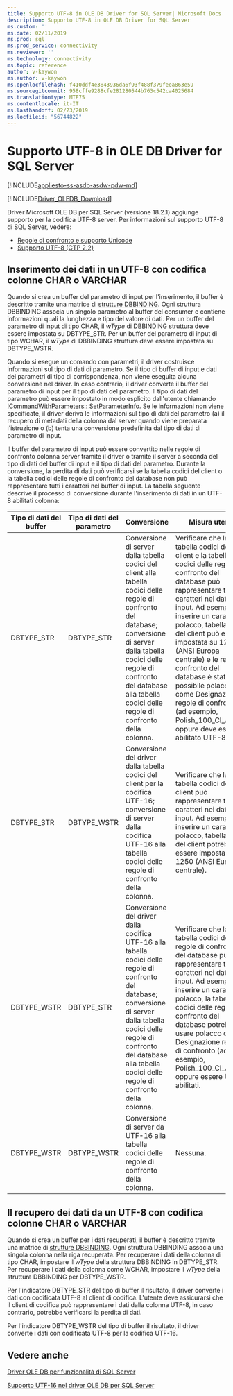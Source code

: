 ```yaml
---
title: Supporto UTF-8 in OLE DB Driver for SQL Server| Microsoft Docs
description: Supporto UTF-8 in OLE DB Driver for SQL Server
ms.custom: ''
ms.date: 02/11/2019
ms.prod: sql
ms.prod_service: connectivity
ms.reviewer: ''
ms.technology: connectivity
ms.topic: reference
author: v-kaywon
ms.author: v-kaywon
ms.openlocfilehash: f410ddf4e3843936da6f93f488f379feea863e59
ms.sourcegitcommit: 958cffe9288cfe281280544b763c542ca4025684
ms.translationtype: MTE75
ms.contentlocale: it-IT
ms.lasthandoff: 02/23/2019
ms.locfileid: "56744822"
---
```

# <a name="utf-8-support-in-ole-db-driver-for-sql-server"></a>Supporto UTF-8 in OLE DB Driver for SQL Server
[!INCLUDE[appliesto-ss-asdb-asdw-pdw-md](../../../includes/appliesto-ss-asdb-asdw-pdw-md.md)]

[!INCLUDE[Driver_OLEDB_Download](../../../includes/driver_oledb_download.md)]

Driver Microsoft OLE DB per SQL Server (versione 18.2.1) aggiunge supporto per la codifica UTF-8 server. Per informazioni sul supporto UTF-8 di SQL Server, vedere:
- [Regole di confronto e supporto Unicode](../../../relational-databases/collations/collation-and-unicode-support.md)
- [Supporto UTF-8 (CTP 2.2)](../../../sql-server/what-s-new-in-sql-server-ver15.md#utf-8-support-ctp-22)

## <a name="data-insertion-into-a-utf-8-encoded-char-or-varchar-column"></a>Inserimento dei dati in un UTF-8 con codifica colonne CHAR o VARCHAR
Quando si crea un buffer del parametro di input per l'inserimento, il buffer è descritto tramite una matrice di [strutture DBBINDING](https://go.microsoft.com/fwlink/?linkid=2071182). Ogni struttura DBBINDING associa un singolo parametro al buffer del consumer e contiene informazioni quali la lunghezza e tipo del valore di dati. Per un buffer del parametro di input di tipo CHAR, il *wType* di DBBINDING struttura deve essere impostata su DBTYPE_STR. Per un buffer del parametro di input di tipo WCHAR, il *wType* di DBBINDING struttura deve essere impostata su DBTYPE_WSTR.

Quando si esegue un comando con parametri, il driver costruisce informazioni sul tipo di dati di parametro. Se il tipo di buffer di input e dati dei parametri di tipo di corrispondenza, non viene eseguita alcuna conversione nel driver. In caso contrario, il driver converte il buffer del parametro di input per il tipo di dati del parametro. Il tipo di dati del parametro può essere impostato in modo esplicito dall'utente chiamando [ICommandWithParameters:: SetParameterInfo](https://go.microsoft.com/fwlink/?linkid=2071577). Se le informazioni non viene specificate, il driver deriva le informazioni sul tipo di dati del parametro (a) il recupero di metadati della colonna dal server quando viene preparata l'istruzione o (b) tenta una conversione predefinita dal tipo di dati di parametro di input.

Il buffer del parametro di input può essere convertito nelle regole di confronto colonna server tramite il driver o tramite il server a seconda del tipo di dati del buffer di input e il tipo di dati del parametro. Durante la conversione, la perdita di dati può verificarsi se la tabella codici del client o la tabella codici delle regole di confronto del database non può rappresentare tutti i caratteri nel buffer di input. La tabella seguente descrive il processo di conversione durante l'inserimento di dati in un UTF-8 abilitati colonna:

|Tipo di dati del buffer|Tipo di dati del parametro|Conversione|Misura utente|
|---             |---                |---       |---            |
|DBTYPE_STR|DBTYPE_STR|Conversione di server dalla tabella codici del client alla tabella codici delle regole di confronto del database; conversione di server dalla tabella codici delle regole di confronto del database alla tabella codici delle regole di confronto della colonna.|Verificare che la tabella codici del client e la tabella codici delle regole di confronto del database può rappresentare tutti i caratteri nei dati di input. Ad esempio, per inserire un carattere polacco, tabella codici del client può essere impostata su 1250 (ANSI Europa centrale) e le regole di confronto del database è stato possibile polacco come Designazione regole di confronto (ad esempio, Polish_100_CI_AS_SC) oppure deve essere abilitato UTF-8.|
|DBTYPE_STR|DBTYPE_WSTR|Conversione del driver dalla tabella codici del client per la codifica UTF-16; conversione di server dalla codifica UTF-16 alla tabella codici delle regole di confronto della colonna.|Verificare che la tabella codici del client può rappresentare tutti i caratteri nei dati di input. Ad esempio, per inserire un carattere polacco, tabella codici del client potrebbe essere impostare 1250 (ANSI Europa centrale).|
|DBTYPE_WSTR|DBTYPE_STR|Conversione del driver dalla codifica UTF-16 alla tabella codici delle regole di confronto del database; conversione di server dalla tabella codici delle regole di confronto del database alla tabella codici delle regole di confronto della colonna.|Verificare che la tabella codici delle regole di confronto del database può rappresentare tutti i caratteri nei dati di input. Ad esempio, per inserire un carattere polacco, la tabella codici delle regole di confronto del database potrebbe usare polacco come Designazione regole di confronto (ad esempio, Polish_100_CI_AS_SC) oppure essere UTF-8 abilitati.|
|DBTYPE_WSTR|DBTYPE_WSTR|Conversione di server da UTF-16 alla tabella codici delle regole di confronto della colonna.|Nessuna.|

## <a name="data-retrieval-from-a-utf-8-encoded-char-or-varchar-column"></a>Il recupero dei dati da un UTF-8 con codifica colonne CHAR o VARCHAR
Quando si crea un buffer per i dati recuperati, il buffer è descritto tramite una matrice di [strutture DBBINDING](https://go.microsoft.com/fwlink/?linkid=2071182). Ogni struttura DBBINDING associa una singola colonna nella riga recuperata. Per recuperare i dati della colonna di tipo CHAR, impostare il *wType* della struttura DBBINDING in DBTYPE_STR. Per recuperare i dati della colonna come WCHAR, impostare il *wType* della struttura DBBINDING per DBTYPE_WSTR.

Per l'indicatore DBTYPE_STR del tipo di buffer il risultato, il driver converte i dati con codificata UTF-8 al client di codifica. L'utente deve assicurarsi che il client di codifica può rappresentare i dati dalla colonna UTF-8, in caso contrario, potrebbe verificarsi la perdita di dati.

Per l'indicatore DBTYPE_WSTR del tipo di buffer il risultato, il driver converte i dati con codificata UTF-8 per la codifica UTF-16.
  
## <a name="see-also"></a>Vedere anche  
[Driver OLE DB per funzionalità di SQL Server](../../oledb/features/oledb-driver-for-sql-server-features.md) 

[Supporto UTF-16 nel driver OLE DB per SQL Server](../../oledb/features/utf-16-support-in-oledb-driver-for-sql-server.md)    
  
  
